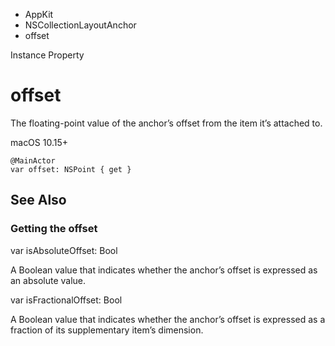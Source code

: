 

- AppKit
- NSCollectionLayoutAnchor
-  offset 

Instance Property

# offset

The floating-point value of the anchor’s offset from the item it’s attached to.

macOS 10.15+

``` source
@MainActor
var offset: NSPoint { get }
```

## See Also

### Getting the offset

var isAbsoluteOffset: Bool

A Boolean value that indicates whether the anchor’s offset is expressed as an absolute value.

var isFractionalOffset: Bool

A Boolean value that indicates whether the anchor’s offset is expressed as a fraction of its supplementary item’s dimension.

